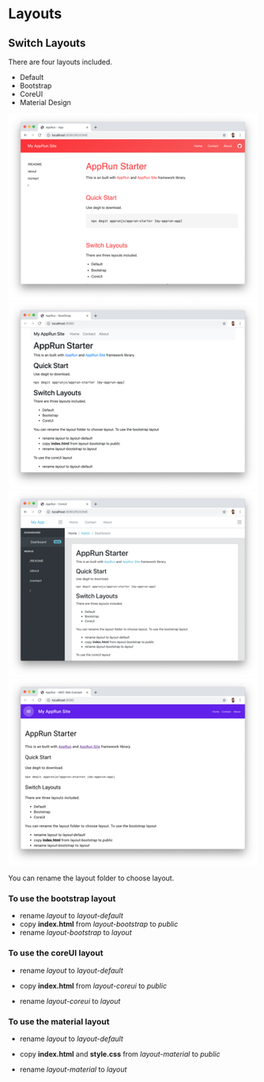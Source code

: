 # Layouts

## Switch Layouts

There are four layouts included.

* Default
* Bootstrap
* CoreUI
* Material Design

![](https://github.com/apprunjs/apprun-starter/raw/master/p1.png)
![](https://github.com/apprunjs/apprun-starter/raw/master/p2.png)
![](https://github.com/apprunjs/apprun-starter/raw/master/p3.png)
![](https://github.com/apprunjs/apprun-starter/raw/master/p4.png)

You can rename the layout folder to choose layout.

### To use the bootstrap layout

* rename _layout_ to _layout-default_
* copy **index.html** from _layout-bootstrap_ to _public_
* rename _layout-bootstrap_ to _layout_

### To use the coreUI layout

* rename _layout_ to _layout-default_
* copy **index.html** from _layout-coreui_ to _public_

* rename _layout-coreui_ to _layout_


### To use the material layout

* rename _layout_ to _layout-default_
* copy **index.html** and **style.css** from _layout-material_ to _public_

* rename _layout-material_ to _layout_
